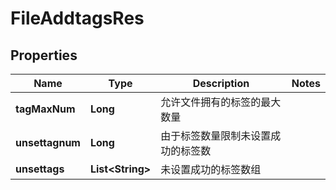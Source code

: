 # FileAddtagsRes

## Properties
Name | Type | Description | Notes
------------ | ------------- | ------------- | -------------
**tagMaxNum** | **Long** | 允许文件拥有的标签的最大数量 | 
**unsettagnum** | **Long** | 由于标签数量限制未设置成功的标签数 | 
**unsettags** | **List&lt;String&gt;** | 未设置成功的标签数组 | 
